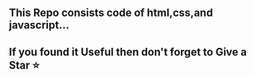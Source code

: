 This Repo consists code of html,css,and javascript...
----------------------------------------------------------
If you found it Useful then don't forget to Give a Star ⭐
--------------------------------------------------------
